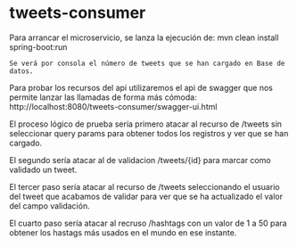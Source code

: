 # tweets-consumer

Para arrancar el microservicio, se lanza la ejecución de:
	mvn clean install spring-boot:run
	
	Se verá por consola el número de tweets que se han cargado en Base de datos.

Para probar los recursos del api utilizaremos el api de swagger que nos permite lanzar las llamadas de forma más cómoda:
	http://localhost:8080/tweets-consumer/swagger-ui.html
	
El proceso lógico de prueba sería primero atacar al recurso de /tweets sin seleccionar query params para obtener todos los registros
y ver que se han cargado.

El segundo sería atacar al de validacion /tweets/{id} para marcar como validado un tweet.

El tercer paso sería atacar al recurso de /tweets seleccionando el usuario del tweet que acabamos de validar para ver que se ha actualizado
el valor del campo validación.

El cuarto paso sería atacar al recruso /hashtags con un valor de 1 a 50 para obtener los hastags más usados en el mundo en ese instante.